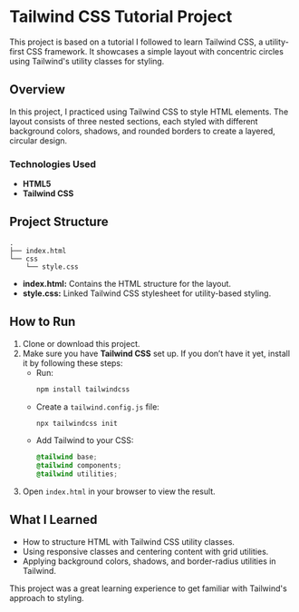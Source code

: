 # Tailwind CSS Tutorial Project

This project is based on a tutorial I followed to learn Tailwind CSS, a utility-first CSS framework. It showcases a simple layout with concentric circles using Tailwind's utility classes for styling.

## Overview

In this project, I practiced using Tailwind CSS to style HTML elements. The layout consists of three nested sections, each styled with different background colors, shadows, and rounded borders to create a layered, circular design.

### Technologies Used

- **HTML5**
- **Tailwind CSS**

## Project Structure

```
.
├── index.html
└── css
    └── style.css
```

- **index.html:** Contains the HTML structure for the layout.
- **style.css:** Linked Tailwind CSS stylesheet for utility-based styling.

## How to Run

1. Clone or download this project.
2. Make sure you have **Tailwind CSS** set up. If you don’t have it yet, install it by following these steps:
   - Run:
     ```bash
     npm install tailwindcss
     ```
   - Create a `tailwind.config.js` file:
     ```bash
     npx tailwindcss init
     ```
   - Add Tailwind to your CSS:
     ```css
     @tailwind base;
     @tailwind components;
     @tailwind utilities;
     ```
3. Open `index.html` in your browser to view the result.

## What I Learned

- How to structure HTML with Tailwind CSS utility classes.
- Using responsive classes and centering content with grid utilities.
- Applying background colors, shadows, and border-radius utilities in Tailwind.

This project was a great learning experience to get familiar with Tailwind's approach to styling.
